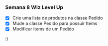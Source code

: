### Semana 8 Wiz Level Up

- [x] Crie uma lista de produtos na classe Pedido
- [x] Mude a classe Pedido para possuir Items
- [x] Modificar items de um Pedido

:)
